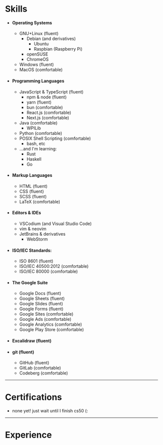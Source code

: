 # Skills

<!-- %% add devicons later %% -->
- #### Operating Systems
	- GNU+Linux (fluent)
		- Debian (and derivatives)
			- Ubuntu
			- Raspbian (Raspberry Pi)
		- openSUSE
		- ChromeOS
	- Windows (fluent)
	- MacOS (comfortable)
- #### Programming Languages
	- JavaScript & TypeScript (fluent)
		- npm & node (fluent)
		- yarn (fluent)
		- bun (comfortable)
		- React.js (comfortable)
		- Next.js (comfortable)
	- Java (comfortable)
		- WPILib
	- Python (comfortable)
	- POSIX Shell Scripting (comfortable)
		- bash, etc
	- ...and I'm learning:
		- Rust
		- Haskell
		- Go
- #### Markup Languages
	- HTML (fluent)
	- CSS (fluent)
	- SCSS (fluent)
	- LaTeX (comfortable)
- #### Editors & IDEs
	- VSCodium (and Visual Studio Code)
	- vim & neovim
	- JetBrains & derivatives
		- WebStorm
- #### ISO/IEC Standards:
	- ISO 8601 (fluent)
	- ISO/IEC 40500:2012 (comfortable)
	- ISO/IEC 80000 (comfortable)
- #### The Google Suite
	- Google Docs (fluent)
	- Google Sheets (fluent)
	- Google Slides (fluent)
	- Google Forms (fluent)
	- Google Sites (comfortable)
	- Google Ads (comfortable)
	- Google Analytics (comfortable)
	- Google Play Store (comfortable)
- #### Excalidraw (fluent)
- #### git (fluent)
	- GitHub (fluent)
	- GitLab (comfortable)
	- Codeberg (comfortable)

---

# Certifications

- none yet! just wait until I finish cs50 (:

---

# Experience

